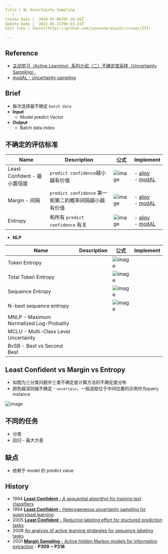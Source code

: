 ```yaml
---
Title | AL Uncertainty Sampling
-- | --
Create Date | `2020-07-06T07:16:16Z`
Update Date | `2022-01-21T06:53:23Z`
Edit link | [here](https://github.com/junxnone/aiwiki/issues/275)

---
```

## Reference
- [主动学习（Active Learning）系列介绍（二）不确定度采样（Uncertainty Sampling）](https://blog.csdn.net/qq_39856931/article/details/106433187)
- [modAL - Uncertainty sampling](https://modal-python.readthedocs.io/en/latest/content/query_strategies/uncertainty_sampling.html)

## Brief
- 每次选择最不确定 `batch data`
- **Input**
  - Model predict Vector
- **Output**
  - Batch data index

## 不确定的评估标准

Name | Description | 公式 | Implement
-- | -- | -- | --
Least Confident - 最小置信度 |  `predict confidence`越小越有价值 | ![image](https://user-images.githubusercontent.com/2216970/86716522-d9603180-c053-11ea-85ec-5771adb2c679.png) | - [alipy](https://github.com/NUAA-AL/ALiPy/blob/dev/alipy/query_strategy/query_labels.py#L226) <br>- [modAL](https://github.com/modAL-python/modAL/blob/master/modAL/uncertainty.py#L82)
Margin - 间隔 |  `predict confidence` 第一和第二的概率间隔越小越有价值 | ![image](https://user-images.githubusercontent.com/2216970/86720636-cbacab00-c057-11ea-9bbd-a6e0f202893e.png) | - [alipy](https://github.com/NUAA-AL/ALiPy/blob/dev/alipy/query_strategy/query_labels.py#L222-L223)<br>- [modAL](https://github.com/modAL-python/modAL/blob/master/modAL/uncertainty.py#L107-L108)
Entropy | 和所有  `predict confidence` 有关 | ![image](https://user-images.githubusercontent.com/2216970/86721554-ac624d80-c058-11ea-8ad3-080afb097d17.png) | - [alipy](https://github.com/NUAA-AL/ALiPy/blob/dev/alipy/query_strategy/query_labels.py#L215-L216)<br>- [modAL](https://github.com/modAL-python/modAL/blob/master/modAL/uncertainty.py#L130)

- **NLP**

Name | Description | 公式 | Implement
-- | -- | -- | --
Token Entropy |  |  ![image](https://user-images.githubusercontent.com/2216970/96962673-e1c47580-1539-11eb-878a-ae45f46f620d.png)
Total Token Entropy |  | ![image](https://user-images.githubusercontent.com/2216970/96962717-f4d74580-1539-11eb-9f5b-d6fd4b0a6e56.png)
Sequence Entropy | | ![image](https://user-images.githubusercontent.com/2216970/96962746-015b9e00-153a-11eb-9065-534fbcf5a108.png)
N-best sequence entropy |  |  ![image](https://user-images.githubusercontent.com/2216970/96962807-1f290300-153a-11eb-8f27-13413b16fc2b.png)
MNLP - Maximum Normalized Log-Probality | 
MCLU - Multi-Class Level Uncertainty | 
BvSB - Best vs Second Best |

## Least Confident vs Margin vs Entropy
- 如图为三分类问题中三类不确定度计算方法的不确定度分布
- 颜色越深则越不确定 - `uncertain`，一般选取位于中间位置的示例作为query instance

![image](https://user-images.githubusercontent.com/2216970/86723257-51315a80-c05a-11ea-96e9-55daa8cf4c6c.png)


## 不同的任务

- 分类
- 回归 - 最大方差

## 缺点

- 依赖于 model 的 predict value

## History
- 1994 [**Least Confident** - A sequential algorithm for training text classifiers](https://dl.acm.org/doi/pdf/10.5555/188490.188495)
- 1994 [**Least Confident** - Heterogeneous uncertainty sampling for supervised learning](https://www.researchgate.net/profile/David_Lewis24/publication/2760933_Heterogeneous_Uncertainty_Sampling_for_Supervised_Learning/links/561284f108aeed6ac88415a4.pdf)
- 2005 [**Least Confident** - Reducing labeling effort for stuctured prediction tasks](http://cs.iit.edu/~culotta/pubs/culotta05reducing.pdf)
- 2008 [An analysis of active learning strategies for sequence labeling tasks](https://dl.acm.org/doi/pdf/10.5555/1613715.1613855)
- 2001 [ **Margin Sampling** - Active hidden Markov models for information extraction](https://link.springer.com/content/pdf/10.1007%2F3-540-44816-0.pdf) - **P309 ~ P318**
